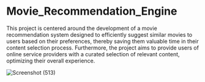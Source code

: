 # Movie_Recommendation_Engine

This project is centered around the development of a movie recommendation system designed to efficiently suggest similar movies to users based on their preferences, thereby saving them valuable time in their content selection process. Furthermore, the project aims to provide users of online service providers with a curated selection of relevant content, optimizing their overall experience.

![Screenshot (513)](https://github.com/IT21162046/Movie_Recommendation_Engine/assets/99236417/9744bc5d-a4ee-4ab6-a243-d94d7187ea16)
